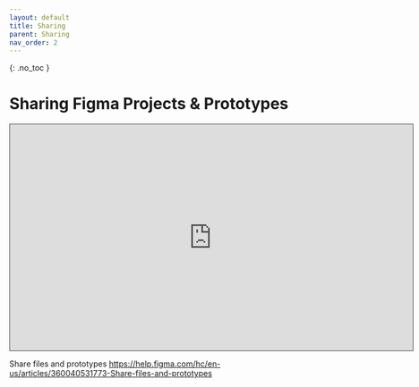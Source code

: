 ```yaml
---
layout: default
title: Sharing
parent: Sharing
nav_order: 2
---
```


{: .no_toc }

# Sharing Figma Projects & Prototypes

<iframe src="https://solent.cloud.panopto.eu/Panopto/Pages/Embed.aspx?id=ffd69e5f-5033-4d22-ab4c-af64016410ed&autoplay=false&offerviewer=true&showtitle=true&showbrand=true&captions=true&interactivity=all" height="405" width="720" style="border: 1px solid #464646;" allowfullscreen allow="autoplay"></iframe>



Share files and prototypes
https://help.figma.com/hc/en-us/articles/360040531773-Share-files-and-prototypes

